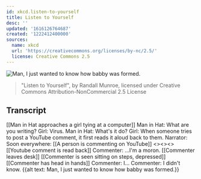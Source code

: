 ```yaml
---
id: xkcd.listen-to-yourself
title: Listen to Yourself
desc: ''
updated: '1616126764687'
created: '1222412400000'
sources:
  name: xkcd
  url: 'https://creativecommons.org/licenses/by-nc/2.5/'
  license: Creative Commons 2.5
---
```

![Man, I just wanted to know how babby was formed.](https://imgs.xkcd.com/comics/listen_to_yourself.png)
> "Listen to Yourself", by Randall Munroe, licensed under Creative Commons Attribution-NonCommercial 2.5 License

## Transcript
[[Man in Hat approaches a girl tying at a computer]]
Man in Hat: What are you writing?
Girl: Virus.
Man in Hat: What's it do?
Girl: When someone tries to post a YouTube comment, it first reads it aloud back to them.
Narrator: Soon everywhere:
[[A person is commenting on YouTube]]
<<type>><<type>><<type>>
[[Youtube comment is read back]]
Commenter: ...I'm a moron.
[[Commenter leaves desk]]
[[Commenter is seen sitting on steps, depressed]]
[[Commenter has head in hands]]
Commenter: I...
Commenter: I didn't know.
{{alt text: Man, I just wanted to know how babby was formed.}}
